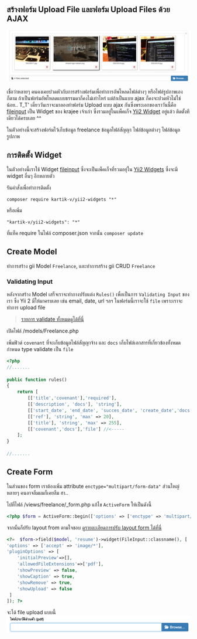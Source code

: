สร้างฟอร์ม Upload File และฟอร์ม Upload Files ด้วย AJAX
---
![upload file](/images/upload-file-ajax.png)

เชื่อว่าหลายๆ คนคงเคยปวดหัวกับการสร้างฟอร์มเพื่อทำการอัพโหลดไฟล์ต่างๆ หรือไฟล์รูปภาพเองก็ตาม ถ้าเป็นฟอร์มอัพโหลดแบบธรรมดาก็คงไม่เท่าไหร่ แต่ถ้าเป็นแบบ ajax ก็คงจะปวดหัวไม่ใช่น้อย.. T_T' เดี่ยววันเราจะมาลองทำฟอร์ม Upload แบบ ajax กันซึ่งพระเอกของเราวันนี้คือ [fileinput](http://demos.krajee.com/widgets#fileinput) เป็น Widget ของ krajee เจ้าเก่า ซึ่งรวมอยู่ในแพ็คเก็จ [Yii2 Widget](http://demos.krajee.com/widgets) อยู่แล้ว ติดตั้งทีเดียวได้ครบเลย ^^

ในตัวอย่างนี้จะสร้างฟอร์มไว้เก็บข้อมูล freelance ข้อมูลไฟล์สัญญา ไฟล์ข้อมูลต่างๆ ไฟล์ข้อมูลรูปภาพ

## การติดตั้ง Widget
ในตัวอย่างนี้เราใช้ Widget [fileinput](http://demos.krajee.com/widgets#fileinput) ซึ่งจะเป็นเพ็คเก็จที่รวมอยุ่ใน [Yii2 Widgets](http://demos.krajee.com/widgets) ซึ่งจะมี widget อื่นๆ อีกหลายตัว


รันคำสั่งเพื่อทำการติดตั้ง
```
composer require kartik-v/yii2-widgets "*"
```
หรือเพิ่ม
```
"kartik-v/yii2-widgets": "*"
```
ที่แท็ค require ในไฟล์ composer.json จากนั้น `composer update`

## Create Model
ทำการสร้าง gii Model `Freelance`, และทำการสร้าง gii CRUD `Freelance`

### Validating Input
หลังจากสร้าง Model เสร็จเราจะทำกางปรับแต่ง `Rules()` เพื่อเป็นการ `Validating Input` ของเรา ซึ่ง Yii 2 มีให้มาครบเลย เช่น email, date, url ฯลฯ ในฟอร์มนี้เราจะใช้ `file` เพราะเราจะทำการ upload file
> [รายการ validate ทั้งหมดดูได้ที่นี่](http://www.yiiframework.com/doc-2.0/yii-validators-validator.html)

เปิดไฟล์ /models/Freelance.php

เพิ่มฟิวด์ `covenant` ที่จะเก็บข้อมูลไฟล์สัญญาจ้าง และ `docs` เก็บไฟล์เอกสารที่เกี่ยวข้องทั้งหมด กำหนด type validate เป็น `file`
```php
<?php
//.......

public function rules()
{
    return [
        [['title','covenant'],'required'],
        [['description', 'docs'], 'string'],
        [['start_date', 'end_date', 'succes_date', 'create_date','docs'], 'safe'],
        [['ref'], 'string', 'max' => 20],
        [['title'], 'string', 'max' => 255],
        [['covenant','docs'],'file'] //<-----
    ];
}

//.......

```

## Create Form
ในส่วนของ form เราต้องเพิ่ม attribute `enctype="multipart/form-data"` ส่วนใหญ่หลายๆ คนอาจลืมผมก็เคยลืม ฮา..

ไปที่ไฟล์ /views/freelance/_form.php แก้ไข `ActiveForm` ให้เป็นดังนี้

```php
<?php $form = ActiveForm::begin(['options' => ['enctype' => 'multipart/form-data']]) ?>
```
จากนั้นก็ปรับ layout from ตามใจชอบ [ดูรายละเอียดการปรับ layout form ได้ที่นี่](/tutorial/create-from.md)

```php
<?=  $form->field($model, 'resume')->widget(FileInput::classname(), [
'options' => ['accept' => 'image/*'],
'pluginOptions' => [
    'initialPreview'=>[],
    'allowedFileExtensions'=>['pdf'],
    'showPreview' => false,
    'showCaption' => true,
    'showRemove' => true,
    'showUpload' => false
 ]
]); ?>
```
จะได้ file upload แบบนี้
![upload](/images/upload-file.png)
